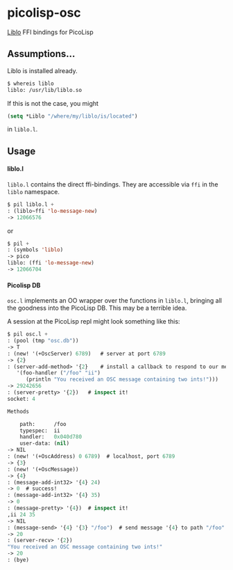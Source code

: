 # picolisp-osc
[Liblo](http://liblo.sourceforge.net/) FFI bindings for PicoLisp

## Assumptions...
Liblo is installed already.
```bash
$ whereis liblo
liblo: /usr/lib/liblo.so
```
If this is not the case, you might
```lisp
(setq *Liblo "/where/my/liblo/is/located")
```
in `liblo.l`.

## Usage

#### liblo.l
`liblo.l` contains the direct ffi-bindings. They are accessible via `ffi` in the `liblo` namespace.

```lisp
$ pil liblo.l +
: (liblo~ffi 'lo-message-new)
-> 12066576
```

or

```lisp 
$ pil +
: (symbols 'liblo)
-> pico
liblo: (ffi 'lo-message-new)
-> 12066704
``` 

#### Picolisp DB 
`osc.l` implements an OO wrapper over the functions in `liblo.l`, bringing all the goodness into the PicoLisp DB. This may be a terrible idea.

A session at the PicoLisp repl might look something like this:

```lisp
$ pil osc.l +
: (pool (tmp "osc.db"))
-> T
: (new! '(+OscServer) 6789)   # server at port 6789
-> {2}
: (server-add-method> '{2}    # install a callback to respond to our message
   '(foo-handler ("/foo" "ii") 
      (println "You received an OSC message containing two ints!")))
-> 29242656
: (server-pretty> '{2})   # inspect it! 
socket: 4

Methods

    path:      /foo
    typespec:  ii
    handler:   0x040d780
    user-data: (nil)
-> NIL
: (new! '(+OscAddress) 0 6789)  # localhost, port 6789
-> {3}
: (new! '(+OscMessage))
-> {4}
: (message-add-int32> '{4} 24)
-> 0  # success! 
: (message-add-int32> '{4} 35)
-> 0
: (message-pretty> '{4})  # inspect it! 
,ii 24 35
-> NIL
: (message-send> '{4} '{3} "/foo")  # send message '{4} to path "/foo" at address '{3}
-> 20
: (server-recv> '{2}) 
"You received an OSC message containing two ints!"
-> 20 
: (bye)
```
